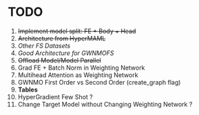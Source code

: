 # TODO
1. ~~Implement model split: FE + Body + Head~~
2. ~~Architecture from HyperMAML~~
3. *Other FS Datasets*
4. *Good Architecture for GWNMOFS*
5. ~~Offload Model/Model Parallel~~
6. Grad FE + Batch Norm in Weighting Network
7. Multihead Attention as Weighting Network
8. GWNMO First Order vs Second Order (create_graph flag)
9. **Tables**
10. HyperGradient Few Shot ?
11. Change Target Model without Changing Weighting Network ?